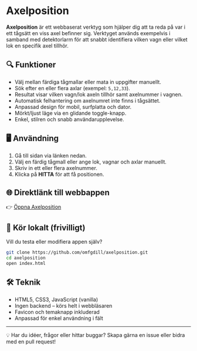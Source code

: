 # Axelposition

**Axelposition** är ett webbaserat verktyg som hjälper dig att ta reda på var i ett tågsätt en viss axel befinner sig. Verktyget används exempelvis i samband med detektorlarm för att snabbt identifiera vilken vagn eller vilket lok en specifik axel tillhör.

## 🔍 Funktioner

- Välj mellan färdiga tågmallar eller mata in uppgifter manuellt.
- Sök efter en eller flera axlar (exempel: `5,12,33`).
- Resultat visar vilken vagn/lok axeln tillhör samt axelnummer i vagnen.
- Automatisk felhantering om axelnumret inte finns i tågsättet.
- Anpassad design för mobil, surfplatta och dator.
- Mörkt/ljust läge via en glidande toggle-knapp.
- Enkel, stilren och snabb användarupplevelse.

## 🖥️ Användning

1. Gå till sidan via länken nedan.
2. Välj en färdig tågmall eller ange lok, vagnar och axlar manuellt.
3. Skriv in ett eller flera axelnummer.
4. Klicka på **HITTA** för att få positionen.

## 🌐 Direktlänk till webbappen

👉 [Öppna Axelposition](https://omfgdill.github.io/axelposition-app/)

## 📁 Kör lokalt (frivilligt)

Vill du testa eller modifiera appen själv?

```bash
git clone https://github.com/omfgdill/axelposition.git
cd axelposition
open index.html
```

## 🛠️ Teknik

- HTML5, CSS3, JavaScript (vanilla)
- Ingen backend – körs helt i webbläsaren
- Favicon och temaknapp inkluderad
- Anpassad för enkel användning i fält

---

💡 Har du idéer, frågor eller hittar buggar? Skapa gärna en issue eller bidra med en pull request!

